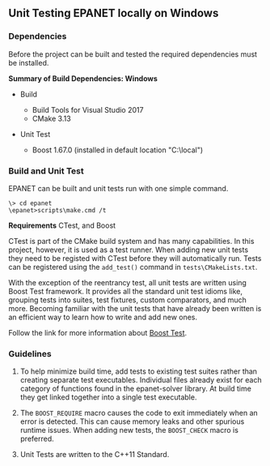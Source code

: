 <!---
   Unit_Testing.md

   Created: Sept 10, 2019
   Updated: Oct 7, 2019

   Author: Michael E. Tryby
           US EPA - ORD/NRMRL
--->


## Unit Testing EPANET locally on Windows

### Dependencies

Before the project can be built and tested the required dependencies must be installed.

**Summary of Build Dependencies: Windows**

  - Build
      - Build Tools for Visual Studio 2017
      - CMake 3.13

  - Unit Test
      - Boost 1.67.0 (installed in default location "C:\\local")



### Build and Unit Test

EPANET can be built and unit tests run with one simple command.
```
\> cd epanet
\epanet>scripts\make.cmd /t
```


**Requirements**
CTest, and Boost


CTest is part of the CMake build system and has many capabilities. In this project, however, it is used as a test runner. When adding new unit tests they need to be registed with CTest before they will automatically run. Tests can be registered using the `add_test()` command in `tests\CMakeLists.txt`.

With the exception of the reentrancy test, all unit tests are written using Boost Test framework. It provides all the standard unit test idioms like, grouping tests into suites, test fixtures, custom comparators, and much more. Becoming familiar with the unit tests that have already been written is an efficient way to learn how to write and add new ones.

Follow the link for more information about [Boost Test](https://www.boost.org/doc/libs/1_67_0/libs/test/doc/html/index.html).


### Guidelines

 1. To help minimize build time, add tests to existing test suites rather than creating separate test executables. Individual files already exist for each category of functions found in the epanet-solver library. At build time they get linked together into a single test executable.

 2. The `BOOST_REQUIRE` macro causes the code to exit immediately when an error is detected. This can cause memory leaks and other spurious runtime issues. When adding new tests, the `BOOST_CHECK` macro is preferred.

 3. Unit Tests are written to the C++11 Standard.
